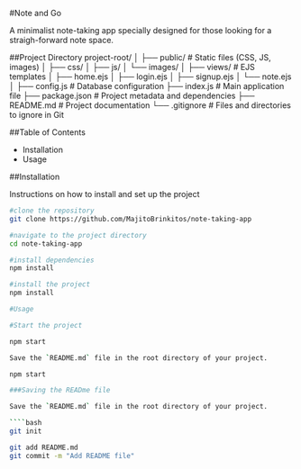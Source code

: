 
#Note and Go

A minimalist note-taking app specially designed for those looking for a straigh-forward note space.

##Project Directory
project-root/
│
├── public/             # Static files (CSS, JS, images)
│   ├── css/
│   ├── js/
│   └── images/
│
├── views/              # EJS templates
│   ├── home.ejs
│   ├── login.ejs
│   ├── signup.ejs
│   └── note.ejs
│
├── config.js           # Database configuration
├── index.js            # Main application file
├── package.json        # Project metadata and dependencies
├── README.md           # Project documentation
└── .gitignore          # Files and directories to ignore in Git


##Table of Contents

- Installation
- Usage

##Installation

Instructions on how to install and set up the project

```bash
#clone the repository
git clone https://github.com/MajitoBrinkitos/note-taking-app

#navigate to the project directory
cd note-taking-app

#install dependencies
npm install

#install the project
npm install

#Usage

#Start the project

npm start

Save the `README.md` file in the root directory of your project.

npm start

###Saving the READme file

Save the `README.md` file in the root directory of your project.

````bash
git init

git add README.md
git commit -m "Add README file"



